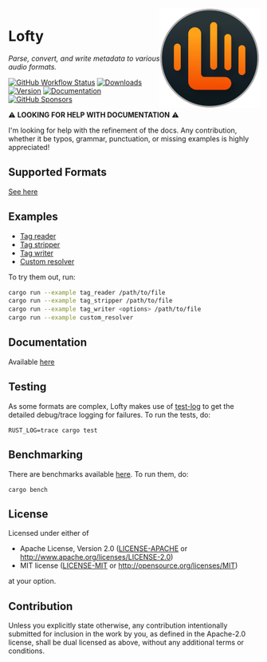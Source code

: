<img align="right" width="200" height="200" src="doc/lofty.svg" alt="Lofty logo">

# Lofty

*Parse, convert, and write metadata to various audio formats.*

[![GitHub Workflow Status](https://img.shields.io/github/actions/workflow/status/Serial-ATA/lofty-rs/ci.yml?branch=main&logo=github&style=for-the-badge)](https://github.com/Serial-ATA/lofty-rs/actions/workflows/ci.yml)
[![Downloads](https://img.shields.io/crates/d/lofty?style=for-the-badge&logo=rust)](https://crates.io/crates/lofty)
[![Version](https://img.shields.io/crates/v/lofty?style=for-the-badge&logo=rust)](https://crates.io/crates/lofty)
[![Documentation](https://img.shields.io/badge/docs.rs-lofty-informational?style=for-the-badge&logo=read-the-docs)](https://docs.rs/lofty/)
[![GitHub Sponsors](https://img.shields.io/github/sponsors/Serial-ATA?style=for-the-badge&logo=githubsponsors)](https://github.com/sponsors/Serial-ATA)

⚠️ **LOOKING FOR HELP WITH DOCUMENTATION** ⚠️

I'm looking for help with the refinement of the docs. Any contribution, whether it be typos,
grammar, punctuation, or missing examples is highly appreciated!

## Supported Formats

[See here](./SUPPORTED_FORMATS.md)

## Examples

* [Tag reader](examples/tag_reader.rs)
* [Tag stripper](examples/tag_stripper.rs)
* [Tag writer](examples/tag_writer.rs)
* [Custom resolver](examples/custom_resolver)

To try them out, run:

```bash
cargo run --example tag_reader /path/to/file
cargo run --example tag_stripper /path/to/file
cargo run --example tag_writer <options> /path/to/file
cargo run --example custom_resolver
```

## Documentation

Available [here](https://docs.rs/lofty)

## Testing

As some formats are complex, Lofty makes use of [test-log](https://crates.io/crates/test-log) to get
the detailed debug/trace logging for failures. To run the tests, do:

```shell
RUST_LOG=trace cargo test
```

## Benchmarking

There are benchmarks available [here](./benches). To run them, do:

```shell
cargo bench
```

## License

Licensed under either of

* Apache License, Version 2.0
  ([LICENSE-APACHE](LICENSE-APACHE) or http://www.apache.org/licenses/LICENSE-2.0)
* MIT license
  ([LICENSE-MIT](LICENSE-MIT) or http://opensource.org/licenses/MIT)

at your option.

## Contribution

Unless you explicitly state otherwise, any contribution intentionally submitted
for inclusion in the work by you, as defined in the Apache-2.0 license, shall be
dual licensed as above, without any additional terms or conditions.
